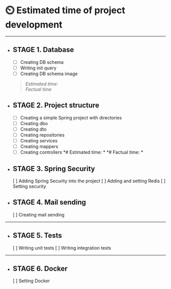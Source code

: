 # ⏲️ Estimated time of project development
---
  
* ## STAGE 1. Database
    - [ ] Creating DB schema
    - [ ] Writing init query
    - [ ] Creating DB schema image
    > *Estimated time:*  
    > _Factual time_   
* ## STAGE 2. Project structure
    - [ ] Creating a simple Spring project with directories
    - [ ] Creating dbo
    - [ ] Creating dto
    - [ ] Creating repositories
    - [ ] Creating services
    - [ ] Creating mappers
    - [ ] Creating controllers
    *# Estimated time: *
    *# Factual time: *
  
* ## STAGE 3. Spring Security
    [ ] Adding Spring Security into the project
    [ ] Adding and setting Redis
    [ ] Setting security
  
* ## STAGE 4. Mail sending
    [ ] Creating mail sending
---
* ## STAGE 5. Tests
    [ ] Writing unit tests
    [ ] Writing integration tests
---
* ## STAGE 6. Docker
    [ ] Setting Docker




